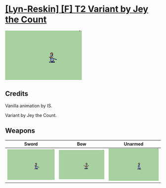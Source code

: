 # [\[Lyn-Reskin\] \[F\] T2 Variant by Jey the Count](./)

<img src="./1.%20Sword/Sword_000.png" alt="[Lyn-Reskin] [F] T2 Variant by Jey the Count standing" />

## Credits

Vanilla animation by IS.

Variant by Jey the Count.

## Weapons


|Sword |Bow |Unarmed |
|  :---: | :---: | :---: |
| <img alt="Sword animation" src="./1.%20Sword/Sword.gif" /> | <img alt="Bow animation" src="./5.%20Bow/Bow.gif" /> | <img alt="Unarmed animation" src="./8.%20Unarmed/Unarmed.gif" /> |
